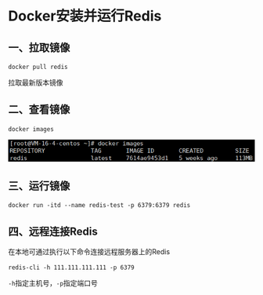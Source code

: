 # Docker安装并运行Redis

## 一、拉取镜像

```
docker pull redis
```

拉取最新版本镜像

## 二、查看镜像

```
docker images
```

![image-20220129140227826](https://raw.githubusercontent.com/KKKLxxx/img-host/master/202201291402860.png)

## 三、运行镜像

```
docker run -itd --name redis-test -p 6379:6379 redis
```

## 四、远程连接Redis

在本地可通过执行以下命令连接远程服务器上的Redis

```
redis-cli -h 111.111.111.111 -p 6379
```

`-h`指定主机号，`-p`指定端口号

